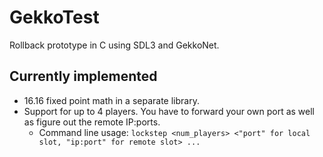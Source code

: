 # GekkoTest

Rollback prototype in C using SDL3 and GekkoNet.

## Currently implemented

-   16.16 fixed point math in a separate library.
-   Support for up to 4 players. You have to forward your own port as well as figure out the remote IP:ports.
    -   Command line usage: `lockstep <num_players> <"port" for local slot, "ip:port" for remote slot> ...`
